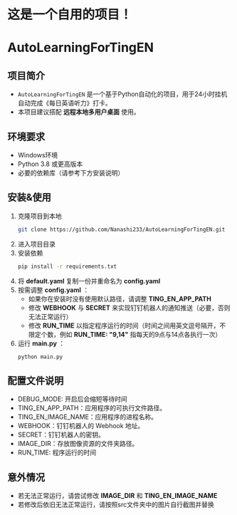 # 这是一个自用的项目！

# AutoLearningForTingEN

## 项目简介
- `AutoLearningForTingEN` 是一个基于Python自动化的项目，用于24小时挂机自动完成《每日英语听力》打卡。
- 本项目建议搭配 **远程本地多用户桌面** 使用。

## 环境要求
- Windows环境
- Python 3.8 或更高版本
- 必要的依赖库（请参考下方安装说明）

## 安装&使用
1. 克隆项目到本地
   ```bash
   git clone https://github.com/Nanashi233/AutoLearningForTingEN.git
   ```
2. 进入项目目录
3. 安装依赖
   ```bash
   pip install -r requirements.txt
   ```
4. 将 **default.yaml** 复制一份并重命名为 **config.yaml**
5. 按需调整 **config.yaml** ：
    - 如果你在安装时没有使用默认路径，请调整 **TING_EN_APP_PATH**
    - 修改 **WEBHOOK** 与 **SECRET** 来实现钉钉机器人的通知推送（必要，否则无法正常运行）
    - 修改 **RUN_TIME** 以指定程序运行的时间（时间之间用英文逗号隔开，不限定个数，例如 **RUN_TIME: "9,14"** 指每天的9点与14点各执行一次）
6. 运行 **main.py** ：
   ```bash
   python main.py
   ```

## 配置文件说明
- DEBUG_MODE: 开启后会缩短等待时间
- TING_EN_APP_PATH：应用程序的可执行文件路径。
- TING_EN_IMAGE_NAME：应用程序的进程名称。
- WEBHOOK：钉钉机器人的 Webhook 地址。
- SECRET：钉钉机器人的密钥。
- IMAGE_DIR：存放图像资源的文件夹路径。
- RUN_TIME: 程序运行的时间

## 意外情况
- 若无法正常运行，请尝试修改 **IMAGE_DIR** 和 **TING_EN_IMAGE_NAME**
- 若修改后依旧无法正常运行，请按照src文件夹中的图片自行截图并替换